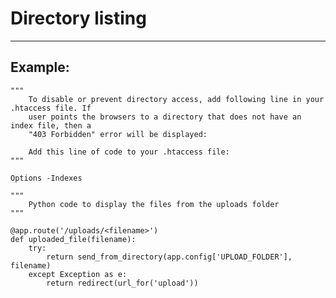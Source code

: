 # Directory listing
-------

## Example:


    """
    	To disable or prevent directory access, add following line in your .htaccess file. If
    	user points the browsers to a directory that does not have an index file, then a
    	"403 Forbidden" error will be displayed:

    	Add this line of code to your .htaccess file:
    """

    Options -Indexes

	"""
		Python code to display the files from the uploads folder
	"""

	@app.route('/uploads/<filename>')
	def uploaded_file(filename):
    	try:
        	return send_from_directory(app.config['UPLOAD_FOLDER'], filename)
    	except Exception as e:
        	return redirect(url_for('upload')) 


